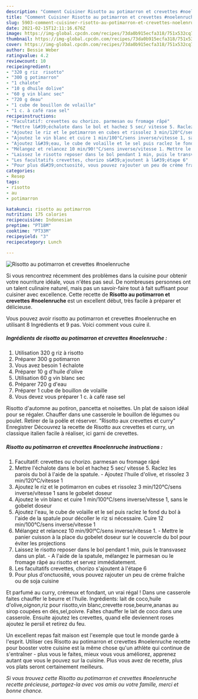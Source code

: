 ```yaml
---
description: "Comment Cuisiner Risotto au potimarron et crevettes #noelenruche"
title: "Comment Cuisiner Risotto au potimarron et crevettes #noelenruche"
slug: 5903-comment-cuisiner-risotto-au-potimarron-et-crevettes-noelenruche
date: 2021-02-15T12:11:16.676Z
image: https://img-global.cpcdn.com/recipes/73da0b915ecfa318/751x532cq70/risotto-au-potimarron-et-crevettes-noelenruche-photo-principale-de-la-recette.jpg
thumbnail: https://img-global.cpcdn.com/recipes/73da0b915ecfa318/751x532cq70/risotto-au-potimarron-et-crevettes-noelenruche-photo-principale-de-la-recette.jpg
cover: https://img-global.cpcdn.com/recipes/73da0b915ecfa318/751x532cq70/risotto-au-potimarron-et-crevettes-noelenruche-photo-principale-de-la-recette.jpg
author: Bessie Weber
ratingvalue: 4.2
reviewcount: 10
recipeingredient:
- "320 g riz  risotto"
- "300 g potimarron"
- "1 chalote"
- "10 g dhuile dolive"
- "60 g vin blanc sec"
- "720 g deau"
- "1 cube de bouillon de volaille"
- "1 c. à café rase sel"
recipeinstructions:
- "Facultatif: crevettes ou chorizo. parmesan ou fromage râpé"
- "Mettre l&#39;échalote dans le bol et hachez 5 sec/ vitesse 5. Raclez les parois du bol à l&#39;aide de la spatule. Ajoutez l&#39;huile d&#39;olive, et rissolez 3 min/120°C/vitesse 1"
- "Ajoutez le riz et le potimarron en cubes et rissolez 3 min/120°C/sens inverse/vitesse 1 sans le gobelet doseur"
- "Ajoutez le vin blanc et cuire 1 min/100°C/sens inverse/vitesse 1, sans le gobelet doseur"
- "Ajoutez l&#39;eau, le cube de volaille et le sel puis raclez le fond du bol à l&#39;aide de la spatule pour décoller le riz si nécessaire. Cuire 12 min/100°C/sens inverse/vitesse 1"
- "Mélangez et relancez 10 min/90!°C/sens inverse/vitesse 1. Mettre le panier cuisson à la place du gobelet doseur sur le couvercle du bol pour éviter les projections"
- "Laissez le risotto reposer dans le bol pendant 1 min, puis le transvasez dans un plat.  A l&#39;aide de la spatule, mélangez le parmesan ou le fromage râpé au risotto et servez immédiatement."
- "Les facultatifs crevettes, chorizo s&#39;ajoutent à l&#39;étape 6"
- "Pour plus d&#39;onctuosité, vous pouvez rajouter un peu de crème fraîche ou de soja cuisine"
categories:
- Resep
tags:
- risotto
- au
- potimarron

katakunci: risotto au potimarron 
nutrition: 175 calories
recipecuisine: Indonesian
preptime: "PT18M"
cooktime: "PT33M"
recipeyield: "3"
recipecategory: Lunch

---
```



![Risotto au potimarron et crevettes #noelenruche](https://img-global.cpcdn.com/recipes/73da0b915ecfa318/751x532cq70/risotto-au-potimarron-et-crevettes-noelenruche-photo-principale-de-la-recette.jpg)

Si vous rencontrez récemment des problèmes dans la cuisine pour obtenir votre nourriture idéale, vous n'êtes pas seul. De nombreuses personnes ont un talent culinaire naturel, mais pas un savoir-faire tout à fait suffisant pour cuisiner avec excellence. Cette recette de <strong> Risotto au potimarron et crevettes #noelenruche </strong> est un excellent début, très facile à préparer et délicieuse.

<!--inarticleads1-->

Vous pouvez avoir risotto au potimarron et crevettes #noelenruche en utilisant 8 Ingrédients et 9 pas. Voici comment vous cuire il.

##### Ingrédients de risotto au potimarron et crevettes #noelenruche :

1. Utilisation 320 g riz à risotto
1. Préparer 300 g potimarron
1. Vous avez besoin 1 échalote
1. Préparer 10 g d&#39;huile d&#39;olive
1. Utilisation 60 g vin blanc sec
1. Préparer 720 g d&#39;eau
1. Préparer 1 cube de bouillon de volaille
1. Vous devez vous préparer 1 c. à café rase sel


Risotto d&#39;automne au potiron, pancetta et noisettes. Un plat de saison idéal pour se régaler. Chauffer dans une casserole le bouillon de légumes ou poulet. Retirer de la poêle et réserver. &#34;Risotto aux crevettes et curry&#34; Enregistrer Découvrez la recette de Risotto aux crevettes et curry, un classique italien facile à réaliser, ici garni de crevettes. 

<!--inarticleads2-->

##### Risotto au potimarron et crevettes #noelenruche instructions :

1. Facultatif: crevettes ou chorizo. parmesan ou fromage râpé
1. Mettre l&#39;échalote dans le bol et hachez 5 sec/ vitesse 5. Raclez les parois du bol à l&#39;aide de la spatule. - Ajoutez l&#39;huile d&#39;olive, et rissolez 3 min/120°C/vitesse 1
1. Ajoutez le riz et le potimarron en cubes et rissolez 3 min/120°C/sens inverse/vitesse 1 sans le gobelet doseur
1. Ajoutez le vin blanc et cuire 1 min/100°C/sens inverse/vitesse 1, sans le gobelet doseur
1. Ajoutez l&#39;eau, le cube de volaille et le sel puis raclez le fond du bol à l&#39;aide de la spatule pour décoller le riz si nécessaire. Cuire 12 min/100°C/sens inverse/vitesse 1
1. Mélangez et relancez 10 min/90!°C/sens inverse/vitesse 1. - Mettre le panier cuisson à la place du gobelet doseur sur le couvercle du bol pour éviter les projections
1. Laissez le risotto reposer dans le bol pendant 1 min, puis le transvasez dans un plat.  - A l&#39;aide de la spatule, mélangez le parmesan ou le fromage râpé au risotto et servez immédiatement.
1. Les facultatifs crevettes, chorizo s&#39;ajoutent à l&#39;étape 6
1. Pour plus d&#39;onctuosité, vous pouvez rajouter un peu de crème fraîche ou de soja cuisine


Et parfumé au curry, crémeux et fondant, un vrai régal ! Dans une casserole faites chauffer le beurre et l&#39;huile. Ingrédients: lait de coco,huile d&#39;olive,oignon,riz pour risotto,vin blanc,crevette rose,beurre,ananas au sirop coupées en dés,sel,poivre. Faîtes chauffer le lait de coco dans une casserole. Ensuite ajoutez les crevettes, quand elle deviennent roses ajoutez le persil et retirez du feu. 

<!--inarticleads1-->

<p>
Un excellent repas fait maison est l'exemple que tout le monde garde à l'esprit. Utiliser ces Risotto au potimarron et crevettes #noelenruche recette pour booster votre cuisine est la même chose qu'un athlète qui continue de s'entraîner - plus vous le faites, mieux vous vous améliorez, apprenez autant que vous le pouvez sur la cuisine. Plus vous avez de recette, plus vos plats seront certainement meilleurs.
</p>

<p>
<i>Si vous trouvez cette Risotto au potimarron et crevettes #noelenruche recette précieuse, partagez-la avec vos amis ou votre famille, merci et bonne chance.</i>
</p>
